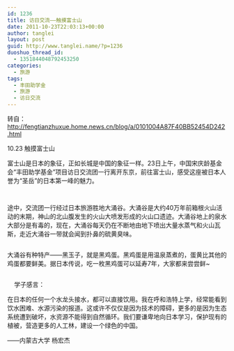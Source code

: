 ```yaml
---
id: 1236
title: 访日交流——触摸富士山
date: 2011-10-23T22:03:13+00:00
author: tanglei
layout: post
guid: http://www.tanglei.name/?p=1236
duoshuo_thread_id:
  - 1351844048792453250
categories:
  - 旅游
tags:
  - 丰田助学金
  - 旅游
  - 访日交流
---
```

转自：http://fengtianzhuxue.home.news.cn/blog/a/0101004A87F40BB52454D242.html

10.23 触摸富士山
  
富士山是日本的象征，正如长城是中国的象征一样。23日上午，中国宋庆龄基金会“丰田助学基金”项目访日交流团一行离开东京，前往富士山，感受这座被日本人誉为“圣岳”的日本第一峰的魅力。

<p style="text-indent: 0px;" align="center">
  <a href="http://misc.home.news.cn/public/images/original/00/40/AA/2C/2C.jpg" target="_blank"><img src="http://misc.home.news.cn/public/images/original/00/40/AA/2C/2C.jpg" alt="" border="0" /></a>
</p>

<p style="text-indent: 0px;" align="center">
  <a href="http://misc.home.news.cn/public/images/original/00/40/AA/2D/2D.jpg" target="_blank"><img src="http://misc.home.news.cn/public/images/original/00/40/AA/2D/2D.jpg" alt=""  /></a>
</p>

途中，交流团一行经过日本旅游胜地大涌谷。大涌谷是大约40万年前箱根火山活动的末期，神山的北山腹发生的火山大喷发形成的火山口遗迹。大涌谷地上的泉水大部分是有毒的，现在，大涌谷每天仍在不断地由地下喷出大量水蒸气和火山瓦斯，走近大涌谷一带就会闻到扑鼻的硫黄臭味。

<p style="text-indent: 0px;" align="center">
  <a href="http://misc.home.news.cn/public/images/original/00/40/AA/2E/2E.jpg" target="_blank"><img src="http://misc.home.news.cn/public/images/original/00/40/AA/2E/2E.jpg" alt=""  /></a>
</p>

大涌谷有种特产——黑玉子，就是黑鸡蛋。黑鸡蛋是用温泉蒸煮的，蛋黄比其他的鸡蛋都要鲜美。据日本传说，吃一枚黑鸡蛋可以延寿7年，大家都来尝尝鲜~

<p style="text-indent: 0px;" align="center">
  <a href="http://misc.home.news.cn/public/images/original/00/40/AA/2F/2F.jpg" target="_blank"><img src="http://misc.home.news.cn/public/images/original/00/40/AA/2F/2F.jpg" alt=""  /></a>
</p>

    学子感言：

在日本的任何一个水龙头接水，都可以直接饮用。我在呼和浩特上学，经常能看到饮水困难、水源污染的报道。这或许不仅仅是因为技术的障碍，更多的是因为生态系统遭到破坏，水资源不能得到自然循环。我们要谦卑地向日本学习，保护现有的植被，营造更多的人工林，建设一个绿色的中国。

——内蒙古大学 杨宏杰

